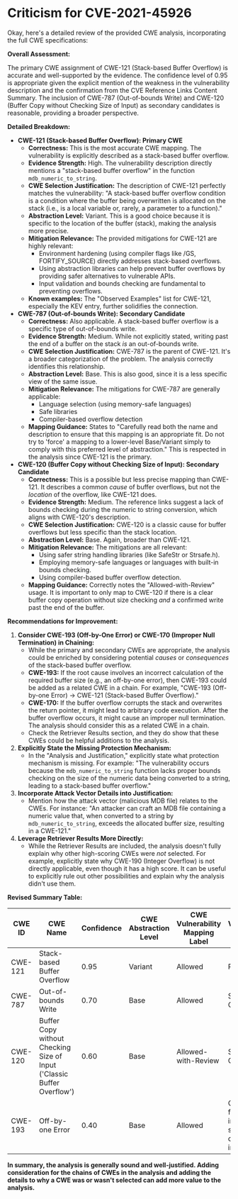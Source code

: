 # Criticism for CVE-2021-45926

Okay, here's a detailed review of the provided CWE analysis, incorporating the full CWE specifications:

**Overall Assessment:**

The primary CWE assignment of CWE-121 (Stack-based Buffer Overflow) is accurate and well-supported by the evidence. The confidence level of 0.95 is appropriate given the explicit mention of the weakness in the vulnerability description and the confirmation from the CVE Reference Links Content Summary. The inclusion of CWE-787 (Out-of-bounds Write) and CWE-120 (Buffer Copy without Checking Size of Input) as secondary candidates is reasonable, providing a broader perspective.

**Detailed Breakdown:**

*   **CWE-121 (Stack-based Buffer Overflow): Primary CWE**
    *   **Correctness:** This is the most accurate CWE mapping. The vulnerability is explicitly described as a stack-based buffer overflow.
    *   **Evidence Strength:** High. The vulnerability description directly mentions a "stack-based buffer overflow" in the function `mdb_numeric_to_string`.
    *   **CWE Selection Justification:** The description of CWE-121 perfectly matches the vulnerability: "A stack-based buffer overflow condition is a condition where the buffer being overwritten is allocated on the stack (i.e., is a local variable or, rarely, a parameter to a function)."
    *   **Abstraction Level:** Variant. This is a good choice because it is specific to the location of the buffer (stack), making the analysis more precise.
    *   **Mitigation Relevance:** The provided mitigations for CWE-121 are highly relevant:
        *   Environment hardening (using compiler flags like /GS, FORTIFY\_SOURCE) directly addresses stack-based overflows.
        *   Using abstraction libraries can help prevent buffer overflows by providing safer alternatives to vulnerable APIs.
        *   Input validation and bounds checking are fundamental to preventing overflows.
    *   **Known examples:** The "Observed Examples" list for CWE-121, especially the KEV entry, further solidifies the connection.
*   **CWE-787 (Out-of-bounds Write): Secondary Candidate**
    *   **Correctness:**  Also applicable. A stack-based buffer overflow is a specific type of out-of-bounds write.
    *   **Evidence Strength:**  Medium.  While not explicitly stated, writing past the end of a buffer on the stack *is* an out-of-bounds write.
    *   **CWE Selection Justification:** CWE-787 is the parent of CWE-121.  It's a broader categorization of the problem.  The analysis correctly identifies this relationship.
    *   **Abstraction Level:** Base. This is also good, since it is a less specific view of the same issue.
    *   **Mitigation Relevance:** The mitigations for CWE-787 are generally applicable:
        *   Language selection (using memory-safe languages)
        *   Safe libraries
        *   Compiler-based overflow detection
    *   **Mapping Guidance:** States to "Carefully read both the name and description to ensure that this mapping is an appropriate fit. Do not try to 'force' a mapping to a lower-level Base/Variant simply to comply with this preferred level of abstraction." This is respected in the analysis since CWE-121 is the primary.
*   **CWE-120 (Buffer Copy without Checking Size of Input): Secondary Candidate**
    *   **Correctness:** This is a possible but less precise mapping than CWE-121.  It describes a common *cause* of buffer overflows, but not the *location* of the overflow, like CWE-121 does.
    *   **Evidence Strength:** Medium. The reference links suggest a lack of bounds checking during the numeric to string conversion, which aligns with CWE-120's description.
    *   **CWE Selection Justification:** CWE-120 is a classic cause for buffer overflows but less specific than the stack location.
    *   **Abstraction Level:** Base.  Again, broader than CWE-121.
    *   **Mitigation Relevance:**  The mitigations are all relevant:
        *   Using safer string handling libraries (like SafeStr or Strsafe.h).
        *   Employing memory-safe languages or languages with built-in bounds checking.
        *   Using compiler-based buffer overflow detection.
    *   **Mapping Guidance:** Correctly notes the "Allowed-with-Review" usage. It is important to only map to CWE-120 if there is a clear buffer copy operation without size checking *and* a confirmed write past the end of the buffer.

**Recommendations for Improvement:**

1.  **Consider CWE-193 (Off-by-One Error) or CWE-170 (Improper Null Termination) in Chaining:**
    *   While the primary and secondary CWEs are appropriate, the analysis could be enriched by considering potential *causes* or *consequences* of the stack-based buffer overflow.
    *   **CWE-193:** If the root cause involves an incorrect calculation of the required buffer size (e.g., an off-by-one error), then CWE-193 could be added as a related CWE in a chain. For example, "CWE-193 (Off-by-one Error) -> CWE-121 (Stack-based Buffer Overflow)."
    *   **CWE-170:** If the buffer overflow corrupts the stack and overwrites the return pointer, it might lead to arbitrary code execution. After the buffer overflow occurs, it might cause an improper null termination. The analysis should consider this as a related CWE in a chain.
    *   Check the Retriever Results section, and they do show that these CWEs could be helpful additions to the analysis.
2.  **Explicitly State the Missing Protection Mechanism:**
    *   In the "Analysis and Justification," explicitly state what protection mechanism is missing.  For example: "The vulnerability occurs because the `mdb_numeric_to_string` function lacks proper bounds checking on the size of the numeric data being converted to a string, leading to a stack-based buffer overflow."
3.  **Incorporate Attack Vector Details into Justification:**
    *   Mention how the attack vector (malicious MDB file) relates to the CWEs. For instance: "An attacker can craft an MDB file containing a numeric value that, when converted to a string by `mdb_numeric_to_string`, exceeds the allocated buffer size, resulting in a CWE-121."
4.  **Leverage Retriever Results More Directly:**
    *   While the Retriever Results are included, the analysis doesn't fully explain why other high-scoring CWEs were *not* selected. For example, explicitly state why CWE-190 (Integer Overflow) is not directly applicable, even though it has a high score. It can be useful to explicitly rule out other possibilities and explain why the analysis didn't use them.

**Revised Summary Table:**

| CWE ID | CWE Name | Confidence | CWE Abstraction Level | CWE Vulnerability Mapping Label | CWE-Vulnerability Mapping Notes |
|---|---|---|---|---|---|
| CWE-121 | Stack-based Buffer Overflow | 0.95 | Variant | Allowed | Primary CWE |
| CWE-787 | Out-of-bounds Write | 0.70 | Base | Allowed | Secondary Candidate |
| CWE-120 | Buffer Copy without Checking Size of Input ('Classic Buffer Overflow') | 0.60 | Base | Allowed-with-Review | Secondary Candidate |
| CWE-193 | Off-by-one Error | 0.40 | Base | Allowed | Contributory factor if incorrect size calculation is involved |

**In summary, the analysis is generally sound and well-justified. Adding consideration for the chains of CWEs in the analysis and adding the details to why a CWE was or wasn't selected can add more value to the analysis.**